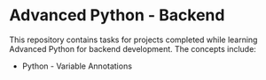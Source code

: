 # Advanced Python - Backend
This repository contains tasks for projects completed while learning Advanced Python for backend development.
The concepts include:
- Python - Variable Annotations